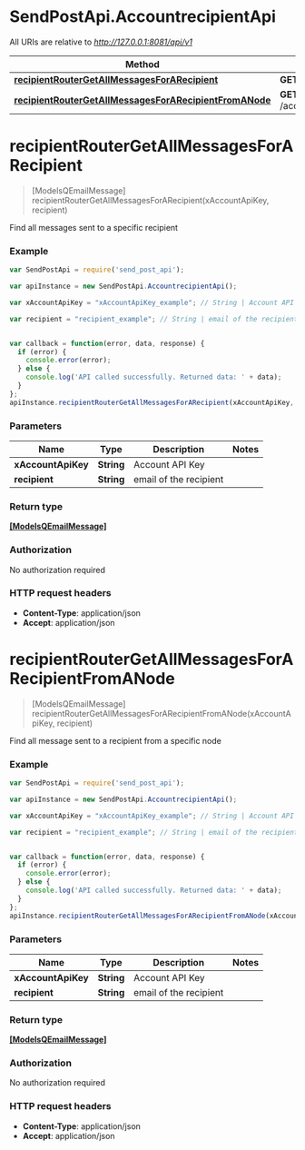 # SendPostApi.AccountrecipientApi

All URIs are relative to *http://127.0.0.1:8081/api/v1*

Method | HTTP request | Description
------------- | ------------- | -------------
[**recipientRouterGetAllMessagesForARecipient**](AccountrecipientApi.md#recipientRouterGetAllMessagesForARecipient) | **GET** /account/recipient/{recipient}/messages | 
[**recipientRouterGetAllMessagesForARecipientFromANode**](AccountrecipientApi.md#recipientRouterGetAllMessagesForARecipientFromANode) | **GET** /account/recipient/node/{recipient}/messages | 


<a name="recipientRouterGetAllMessagesForARecipient"></a>
# **recipientRouterGetAllMessagesForARecipient**
> [ModelsQEmailMessage] recipientRouterGetAllMessagesForARecipient(xAccountApiKey, recipient)



Find all messages sent to a specific recipient 

### Example
```javascript
var SendPostApi = require('send_post_api');

var apiInstance = new SendPostApi.AccountrecipientApi();

var xAccountApiKey = "xAccountApiKey_example"; // String | Account API Key

var recipient = "recipient_example"; // String | email of the recipient


var callback = function(error, data, response) {
  if (error) {
    console.error(error);
  } else {
    console.log('API called successfully. Returned data: ' + data);
  }
};
apiInstance.recipientRouterGetAllMessagesForARecipient(xAccountApiKey, recipient, callback);
```

### Parameters

Name | Type | Description  | Notes
------------- | ------------- | ------------- | -------------
 **xAccountApiKey** | **String**| Account API Key | 
 **recipient** | **String**| email of the recipient | 

### Return type

[**[ModelsQEmailMessage]**](ModelsQEmailMessage.md)

### Authorization

No authorization required

### HTTP request headers

 - **Content-Type**: application/json
 - **Accept**: application/json

<a name="recipientRouterGetAllMessagesForARecipientFromANode"></a>
# **recipientRouterGetAllMessagesForARecipientFromANode**
> [ModelsQEmailMessage] recipientRouterGetAllMessagesForARecipientFromANode(xAccountApiKey, recipient)



Find all message sent to a recipient from a specific node 

### Example
```javascript
var SendPostApi = require('send_post_api');

var apiInstance = new SendPostApi.AccountrecipientApi();

var xAccountApiKey = "xAccountApiKey_example"; // String | Account API Key

var recipient = "recipient_example"; // String | email of the recipient


var callback = function(error, data, response) {
  if (error) {
    console.error(error);
  } else {
    console.log('API called successfully. Returned data: ' + data);
  }
};
apiInstance.recipientRouterGetAllMessagesForARecipientFromANode(xAccountApiKey, recipient, callback);
```

### Parameters

Name | Type | Description  | Notes
------------- | ------------- | ------------- | -------------
 **xAccountApiKey** | **String**| Account API Key | 
 **recipient** | **String**| email of the recipient | 

### Return type

[**[ModelsQEmailMessage]**](ModelsQEmailMessage.md)

### Authorization

No authorization required

### HTTP request headers

 - **Content-Type**: application/json
 - **Accept**: application/json


